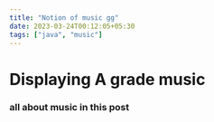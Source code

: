 ```yaml
---
title: "Notion of music gg"
date: 2023-03-24T00:12:05+05:30
tags: ["java", "music"]
---
```


# Displaying A grade music

### all about music in this post